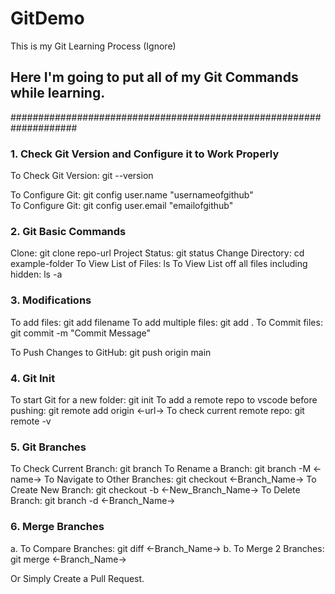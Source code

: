 # GitDemo
This is my Git Learning Process (Ignore)

## Here I'm going to put all of my Git Commands while learning.


####################################################################


### 1. Check Git Version and Configure it to Work Properly
 To Check Git Version: git --version <br/>

 To Configure Git: git config user.name "usernameofgithub" <br/>
 To Configure Git: git config user.email "emailofgithub"

### 2. Git Basic Commands
Clone: git clone repo-url
Project Status: git status
Change Directory: cd example-folder
To View List of Files: ls
To View List off all files including hidden: ls -a

### 3. Modifications
 To add files: git add filename
 To add multiple files: git add .
 To Commit files: git commit -m "Commit Message"

 To Push Changes to GitHub: git push origin main

### 4. Git Init
  To start Git for a new folder: git init
  To add a remote repo to vscode before pushing: git remote add origin <-url->
  To check current remote repo: git remote -v

### 5. Git Branches
To Check Current Branch: git branch
To Rename a Branch: git branch -M <-name->
To Navigate to Other Branches: git checkout <-Branch_Name->
To Create New Branch: git checkout -b <-New_Branch_Name->
To Delete Branch: git branch -d <-Branch_Name->

### 6. Merge Branches
a. To Compare Branches: git diff <-Branch_Name->
b. To Merge 2 Branches: git merge <-Branch_Name->

Or Simply Create a Pull Request.